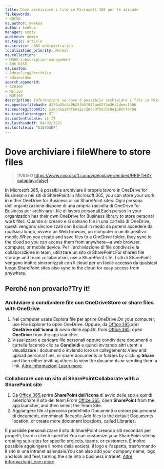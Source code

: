 ```yaml
---
title: Dove archiviare i file in Microsoft 365 per le aziende
f1.keywords:
- NOCSH
ms.author: kwekua
author: kwekua
manager: scotv
audience: Admin
ms.topic: article
ms.service: o365-administration
localization_priority: Normal
ms.collection:
- M365-subscription-management
- Adm_O365
ms.custom:
- AdminSurgePortfolio
- adminvideo
search.appverid:
- BCS160
- MET150
- MOE150
description: Informazioni su dove è possibile archiviare i file in Microsoft 365 per le aziende.
ms.openlocfilehash: d1f0a35c3b9b253b8f847ae8578e26a7deec18bb
ms.sourcegitcommit: 53acc851abf68e2272e75df0856c0e16b0c7e48d
ms.translationtype: MT
ms.contentlocale: it-IT
ms.lasthandoff: 04/02/2021
ms.locfileid: "51580367"
---
```

# <a name="where-to-store-files"></a><span data-ttu-id="ca023-103">Dove archiviare i file</span><span class="sxs-lookup"><span data-stu-id="ca023-103">Where to store files</span></span>

> [!VIDEO https://www.microsoft.com/videoplayer/embed/RE1FTHX?autoplay=false]

<span data-ttu-id="ca023-104">In Microsoft 365, è possibile archiviare il proprio lavoro in OneDrive for Business o nei siti di SharePoint.</span><span class="sxs-lookup"><span data-stu-id="ca023-104">In Microsoft 365, you can store your work in either OneDrive for Business or on SharePoint sites.</span></span> <span data-ttu-id="ca023-105">Ogni persona dell'organizzazione dispone di una propria raccolta di OneDrive for Business per archiviare i file di lavoro personali.</span><span class="sxs-lookup"><span data-stu-id="ca023-105">Each person in your organization has their own OneDrive for Business library to store personal work files.</span></span> <span data-ttu-id="ca023-106">Quando si creano e si salvano file in una cartella di OneDrive, questi vengono sincronizzati con il cloud in modo da potervi accedere da qualsiasi luogo, ovvero un Web browser, un computer o un dispositivo mobile.</span><span class="sxs-lookup"><span data-stu-id="ca023-106">When you create and save files to a OneDrive folder, they sync to the cloud so you can access them from anywhere—a web browser, computer, or mobile device.</span></span> <span data-ttu-id="ca023-107">Per l'archiviazione di file condivisi e la collaborazione in team, utilizzare un sito di SharePoint.</span><span class="sxs-lookup"><span data-stu-id="ca023-107">For shared file storage and team collaboration, use a SharePoint site.</span></span> <span data-ttu-id="ca023-108">I siti di SharePoint vengono inoltre sincronizzati con il cloud per un facile accesso da qualsiasi luogo.</span><span class="sxs-lookup"><span data-stu-id="ca023-108">SharePoint sites also sync to the cloud for easy access from anywhere.</span></span>

## <a name="try-it"></a><span data-ttu-id="ca023-109">Perché non provarlo?</span><span class="sxs-lookup"><span data-stu-id="ca023-109">Try it!</span></span>

### <a name="store-or-share-files-with-onedrive"></a><span data-ttu-id="ca023-110">Archiviare o condividere file con OneDrive</span><span class="sxs-lookup"><span data-stu-id="ca023-110">Store or share files with OneDrive</span></span>

1. <span data-ttu-id="ca023-111">Nel computer usare Esplora file per aprire OneDrive.</span><span class="sxs-lookup"><span data-stu-id="ca023-111">On your computer, use File Explorer to open OneDrive.</span></span> <span data-ttu-id="ca023-112">Oppure, da [Office 365,](https://www.office.com/)apri  **OneDrive dall'icona**  di avvio delle app.</span><span class="sxs-lookup"><span data-stu-id="ca023-112">Or, from [Office 365](https://www.office.com/), open  **OneDrive**  from the app launcher.</span></span>
2. <span data-ttu-id="ca023-113">Visualizzare e caricare file personali oppure condividere documenti o cartelle facendo clic su  **Condividi**  e quindi invitando altri utenti a visualizzare i documenti o inviando loro un collegamento.</span><span class="sxs-lookup"><span data-stu-id="ca023-113">View and upload personal files, or share documents or folders by clicking  **Share**  and then either inviting others to view the documents or sending them a link.</span></span> <span data-ttu-id="ca023-114">[Altre informazioni](https://support.microsoft.com/office/9fcc2f7d-de0c-4cec-93b0-a82024800c07#os_type=onedrive_-_business).</span><span class="sxs-lookup"><span data-stu-id="ca023-114">[Learn more](https://support.microsoft.com/office/9fcc2f7d-de0c-4cec-93b0-a82024800c07#os_type=onedrive_-_business).</span></span>

### <a name="collaborate-with-a-sharepoint-site"></a><span data-ttu-id="ca023-115">Collaborare con un sito di SharePoint</span><span class="sxs-lookup"><span data-stu-id="ca023-115">Collaborate with a SharePoint site</span></span>

1. <span data-ttu-id="ca023-116">Da [Office 365,](https://www.office.com/)aprire  **SharePoint dall'icona**  di avvio delle app e quindi selezionare il sito del team.</span><span class="sxs-lookup"><span data-stu-id="ca023-116">From [Office 365](https://www.office.com/), open  **SharePoint**  from the app launcher, and then select the Team Site.</span></span>
2. <span data-ttu-id="ca023-117">Aggiungere file al percorso predefinito Documenti o creare più percorsi di documenti, denominati Raccolte.</span><span class="sxs-lookup"><span data-stu-id="ca023-117">Add files to the default Documents location, or create more document locations, called Libraries.</span></span>

<span data-ttu-id="ca023-118">È possibile personalizzare il sito di SharePoint creando siti secondari per progetti, team o clienti specifici.</span><span class="sxs-lookup"><span data-stu-id="ca023-118">You can customize your SharePoint site by creating sub-sites for specific projects, teams, or customers.</span></span> <span data-ttu-id="ca023-119">È inoltre possibile aggiungere il nome della società, il logo e l'aspetto, trasformando il sito in una intranet aziendale.</span><span class="sxs-lookup"><span data-stu-id="ca023-119">You can also add your company name, logo, and look and feel, turning the site into a business intranet.</span></span> <span data-ttu-id="ca023-120">[Altre informazioni](https://support.microsoft.com/office/06bbadc3-6b04-4a60-9d14-894f6a170818).</span><span class="sxs-lookup"><span data-stu-id="ca023-120">[Learn more](https://support.microsoft.com/office/06bbadc3-6b04-4a60-9d14-894f6a170818).</span></span>
